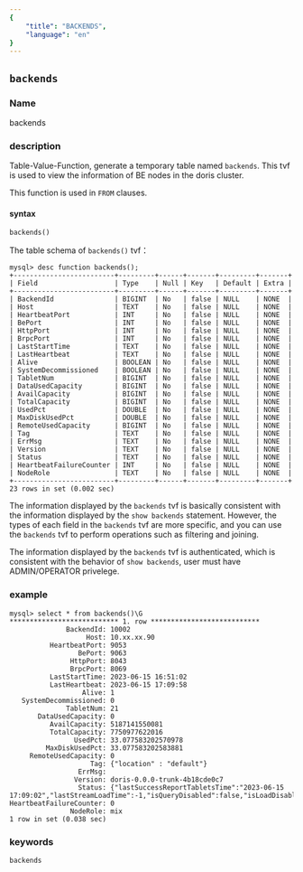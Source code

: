 ```yaml
---
{
    "title": "BACKENDS",
    "language": "en"
}
---
```


<!--
Licensed to the Apache Software Foundation (ASF) under one
or more contributor license agreements.  See the NOTICE file
distributed with this work for additional information
regarding copyright ownership.  The ASF licenses this file
to you under the Apache License, Version 2.0 (the
"License"); you may not use this file except in compliance
with the License.  You may obtain a copy of the License at

  http://www.apache.org/licenses/LICENSE-2.0

Unless required by applicable law or agreed to in writing,
software distributed under the License is distributed on an
"AS IS" BASIS, WITHOUT WARRANTIES OR CONDITIONS OF ANY
KIND, either express or implied.  See the License for the
specific language governing permissions and limitations
under the License.
-->

## `backends`

### Name

<version since="dev">

backends

</version>

### description

Table-Value-Function, generate a temporary table named `backends`. This tvf is used to view the information of BE nodes in the doris cluster.

This function is used in `FROM` clauses.

#### syntax

`backends()`

The table schema of `backends()` tvf：
```
mysql> desc function backends();
+-------------------------+---------+------+-------+---------+-------+
| Field                   | Type    | Null | Key   | Default | Extra |
+-------------------------+---------+------+-------+---------+-------+
| BackendId               | BIGINT  | No   | false | NULL    | NONE  |
| Host                    | TEXT    | No   | false | NULL    | NONE  |
| HeartbeatPort           | INT     | No   | false | NULL    | NONE  |
| BePort                  | INT     | No   | false | NULL    | NONE  |
| HttpPort                | INT     | No   | false | NULL    | NONE  |
| BrpcPort                | INT     | No   | false | NULL    | NONE  |
| LastStartTime           | TEXT    | No   | false | NULL    | NONE  |
| LastHeartbeat           | TEXT    | No   | false | NULL    | NONE  |
| Alive                   | BOOLEAN | No   | false | NULL    | NONE  |
| SystemDecommissioned    | BOOLEAN | No   | false | NULL    | NONE  |
| TabletNum               | BIGINT  | No   | false | NULL    | NONE  |
| DataUsedCapacity        | BIGINT  | No   | false | NULL    | NONE  |
| AvailCapacity           | BIGINT  | No   | false | NULL    | NONE  |
| TotalCapacity           | BIGINT  | No   | false | NULL    | NONE  |
| UsedPct                 | DOUBLE  | No   | false | NULL    | NONE  |
| MaxDiskUsedPct          | DOUBLE  | No   | false | NULL    | NONE  |
| RemoteUsedCapacity      | BIGINT  | No   | false | NULL    | NONE  |
| Tag                     | TEXT    | No   | false | NULL    | NONE  |
| ErrMsg                  | TEXT    | No   | false | NULL    | NONE  |
| Version                 | TEXT    | No   | false | NULL    | NONE  |
| Status                  | TEXT    | No   | false | NULL    | NONE  |
| HeartbeatFailureCounter | INT     | No   | false | NULL    | NONE  |
| NodeRole                | TEXT    | No   | false | NULL    | NONE  |
+-------------------------+---------+------+-------+---------+-------+
23 rows in set (0.002 sec)
```

The information displayed by the `backends` tvf is basically consistent with the information displayed by the `show backends` statement. However, the types of each field in the `backends` tvf are more specific, and you can use the `backends` tvf to perform operations such as filtering and joining.

The information displayed by the `backends` tvf is authenticated, which is consistent with the behavior of `show backends`, user must have ADMIN/OPERATOR privelege.

### example
```
mysql> select * from backends()\G
*************************** 1. row ***************************
              BackendId: 10002
                   Host: 10.xx.xx.90
          HeartbeatPort: 9053
                 BePort: 9063
               HttpPort: 8043
               BrpcPort: 8069
          LastStartTime: 2023-06-15 16:51:02
          LastHeartbeat: 2023-06-15 17:09:58
                  Alive: 1
   SystemDecommissioned: 0
              TabletNum: 21
       DataUsedCapacity: 0
          AvailCapacity: 5187141550081
          TotalCapacity: 7750977622016
                UsedPct: 33.077583202570978
         MaxDiskUsedPct: 33.077583202583881
     RemoteUsedCapacity: 0
                    Tag: {"location" : "default"}
                 ErrMsg: 
                Version: doris-0.0.0-trunk-4b18cde0c7
                 Status: {"lastSuccessReportTabletsTime":"2023-06-15 17:09:02","lastStreamLoadTime":-1,"isQueryDisabled":false,"isLoadDisabled":false}
HeartbeatFailureCounter: 0
               NodeRole: mix
1 row in set (0.038 sec)
```

### keywords

    backends